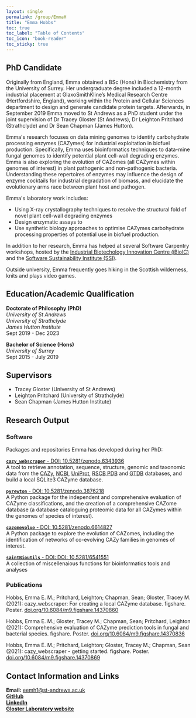 ```yaml
---
layout: single
permalink: /group/EmmaH
title: "Emma Hobbs"
toc: true
toc_label: "Table of Contents"
toc_icon: "book-reader"
toc_sticky: true
---
```


## PhD Candidate

Originally from England, Emma obtained a BSc (Hons) in Biochemistry from the University of Surrey. Her undergraduate degree included a 12-month industrial placement at GlaxoSmithKline’s Medical Research Centre (Hertfordshire, England), working within the Protein and Cellular Sciences department to design and generate candidate protein targets. Afterwards, in September 2019 Emma moved to St Andrews as a PhD student under the joint supervision of Dr Tracey Gloster (St Andrews), Dr Leighton Pritchard (Strathclyde) and Dr Sean Chapman (James Hutton).

Emma's research focuses on data mining genomes to identify carbohydrate processing enzymes (CAZymes) for industrial exploitation in biofuel production. Specifically, Emma uses bioinformatics techniques to data-mine fungal genomes to identify potential plant cell-wall degrading enzymes. Emma is also exploring the evolution of CAZomes (all CAZymes within genomes of interest) in plant pathogenic and non-pathogenic bacteria. Understanding these repertoires of enzymes may influence the design of enzyme cocktails for industrial degradation of biomass, and elucidate the evolutionary arms race between plant host and pathogen.

Emma's laboratory work includes: 
- Using X-ray crystallography techniques to resolve the structural fold of novel plant cell-wall degrading enzymes
- Design enzymatic assays to 
- Use synthetic biology approaches to optimise CAZymes carbohydrate processing properties of potential use in biofuel production.

In addition to her research, Emma has helped at several Software Carpentry workshops, hosted by the [Industrial Biotechology Innovation Centre (iBioIC)](https://www.ibioic.com/) and the [Software Sustainability Institute (SSI)](https://www.software.ac.uk/).

Outside university, Emma frequently goes hiking in the Scottish wilderness, knits and plays video games.

## Education/Academic Qualification

**Doctorate of Philosophy (PhD)**  
*University of St Andrews*  
*University of Strathclyde*  
*James Hutton Institute*  
Sept 2019 - Dec 2023  

**Bachelor of Science (Hons)**  
*University of Surrey*  
Sept 2015 - July 2019  

## Supervisors

- Tracey Gloster (University of St Andrews)
- Leighton Pritchard (University of Strathclyde)
- Sean Chapman (James Hutton Institute)

## Research Output

### Software

Packages and repositories Emma has developed during her PhD:

[**`cazy_webscraper`** - DOI: 10.5281/zenodo.6343936](https://hobnobmancer.github.io/cazy_webscraper/)  
A tool to retrieve annotation, sequence, structure, genomic and taxonomic data from the [CAZy](www.cazy.org), [NCBI](https://www.ncbi.nlm.nih.gov/), [UniProt](https://www.uniprot.org/), [RSCB PDB](https://www.rcsb.org/) and [GTDB](https://gtdb.ecogenomic.org/) databases, and build a local SQLite3 CAZyme database.

[**`pyrewton`** -  DOI: 10.5281/zenodo.3876218](https://hobnobmancer.github.io/pyrewton/)  
A Python package for the independent and comprehensive evaluation of CAZyme classifications, and the creation of a comprehensive CAZome database (a database cataloguing proteomic data for all CAZymes within the genomes of species of interest).

[**`cazomevolve`** -  DOI: 10.5281/zenodo.6614827](https://github.com/HobnobMancer/cazomevolve)  
A Python package to explore the evolution of CAZomes, including the identification of networks of co-evolving CAZy families in genomes of interest.

[**`saintBioutils`** - DOI: DOI: 10.5281/6541551](https://github.com/HobnobMancer/saintBioutils)  
A collection of miscellenaious functions for bioinformatics tools and analyses

### Publications

Hobbs, Emma E. M.; Pritchard, Leighton; Chapman, Sean; Gloster, Tracey M. (2021): cazy_webscraper: For creating a local CAZyme database. figshare. Poster. [doi.org/10.6084/m9.figshare.14370860](https://doi.org/10.6084/m9.figshare.14370860.v7)

Hobbs, Emma E. M.; Gloster, Tracey M.; Chapman, Sean; Pritchard, Leighton (2021): Comprehensive evaluation of CAZyme prediction tools in fungal and bacterial species. figshare. Poster. [doi.org/10.6084/m9.figshare.14370836](https://doi.org/10.6084/m9.figshare.14370836.v3)

Hobbs, Emma E. M.; Pritchard, Leighton; Gloster, Tracey M.; Chapman, Sean (2021): cazy_webscraper - getting started. figshare. Poster. [doi.org/10.6084/m9.figshare.14370869](https://doi.org/10.6084/m9.figshare.14370869.v3)

## Contact Information and Links

**Email:** eemh1@st-andrews.ac.uk  
[**GitHub**](https://github.com/HobnobMancer)  
[**LinkedIn**](https://uk.linkedin.com/in/emma-eliza-hobbs)  
[**Gloster Laboratory website**](https://synergy.st-andrews.ac.uk/gloster/)
